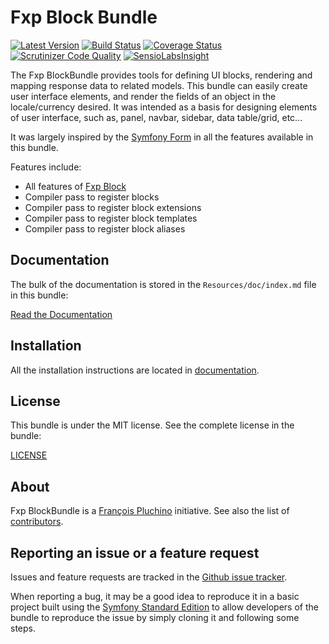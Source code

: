 Fxp Block Bundle
================

[![Latest Version](https://img.shields.io/packagist/v/fxp/block-bundle.svg)](https://packagist.org/packages/fxp/block-bundle)
[![Build Status](https://img.shields.io/travis/fxpio/fxp-block-bundle/master.svg)](https://travis-ci.org/fxpio/fxp-block-bundle)
[![Coverage Status](https://img.shields.io/coveralls/fxpio/fxp-block-bundle/master.svg)](https://coveralls.io/r/fxpio/fxp-block-bundle?branch=master)
[![Scrutinizer Code Quality](https://img.shields.io/scrutinizer/g/fxpio/fxp-block-bundle/master.svg)](https://scrutinizer-ci.com/g/fxpio/fxp-block-bundle?branch=master)
[![SensioLabsInsight](https://img.shields.io/sensiolabs/i/0d1dda71-3f47-4dad-be53-017da27d21a8.svg)](https://insight.sensiolabs.com/projects/0d1dda71-3f47-4dad-be53-017da27d21a8)

The Fxp BlockBundle provides tools for defining UI blocks, rendering and mapping
response data to related models. This bundle can easily create user interface elements,
and render the fields of an object in the locale/currency desired. It was intended as a
basis for designing elements of user interface, such as, panel, navbar, sidebar, data
table/grid, etc...

It was largely inspired by the [Symfony Form](https://github.com/symfony/form) in all
the features available in this bundle.

Features include:

- All features of [Fxp Block](https://github.com/fxpio/fxp-block)
- Compiler pass to register blocks
- Compiler pass to register block extensions
- Compiler pass to register block templates
- Compiler pass to register block aliases

Documentation
-------------

The bulk of the documentation is stored in the `Resources/doc/index.md`
file in this bundle:

[Read the Documentation](Resources/doc/index.md)

Installation
------------

All the installation instructions are located in [documentation](Resources/doc/index.md).

License
-------

This bundle is under the MIT license. See the complete license in the bundle:

[LICENSE](LICENSE)

About
-----

Fxp BlockBundle is a [François Pluchino](https://github.com/francoispluchino) initiative.
See also the list of [contributors](https://github.com/fxpio/fxp-block-bundle/graphs/contributors).

Reporting an issue or a feature request
---------------------------------------

Issues and feature requests are tracked in the [Github issue tracker](https://github.com/fxpio/fxp-block-bundle/issues).

When reporting a bug, it may be a good idea to reproduce it in a basic project
built using the [Symfony Standard Edition](https://github.com/symfony/symfony-standard)
to allow developers of the bundle to reproduce the issue by simply cloning it
and following some steps.
